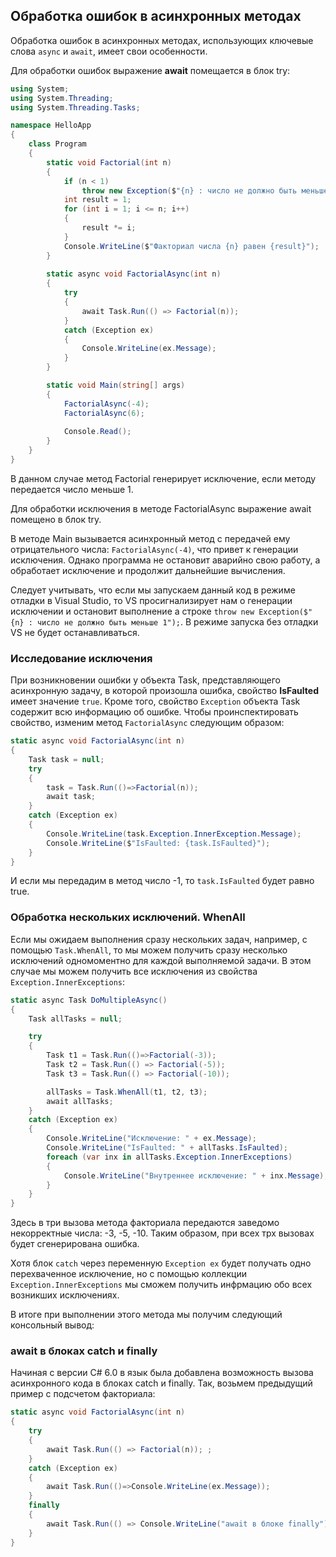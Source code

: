 ## Обработка ошибок в асинхронных методах

Обработка ошибок в асинхронных методах, использующих ключевые слова `async` и `await`, имеет свои особенности.

Для обработки ошибок выражение **await** помещается в блок try:

```cs
using System;
using System.Threading;
using System.Threading.Tasks;

namespace HelloApp
{
    class Program
    {
        static void Factorial(int n)
        {
            if (n < 1)
                throw new Exception($"{n} : число не должно быть меньше 1");
            int result = 1;
            for (int i = 1; i <= n; i++)
            {
                result *= i;
            }
            Console.WriteLine($"Факториал числа {n} равен {result}");
        }
		
        static async void FactorialAsync(int n)
        {
            try
            {
                await Task.Run(() => Factorial(n));
            }
            catch (Exception ex)
            {
                Console.WriteLine(ex.Message);
            }
        }

        static void Main(string[] args)
        {
            FactorialAsync(-4);
			FactorialAsync(6);
            
            Console.Read();
        }
    }
}
```

В данном случае метод Factorial генерирует исключение, если методу передается число меньше 1.

Для обработки исключения в методе FactorialAsync выражение await помещено в блок try.

В методе Main вызывается асинхронный метод с передачей ему отрицательного числа: `FactorialAsync(-4)`, 
что привет к генерации исключения. Однако программа не остановит аварийно свою работу, а обработает исключение и продолжит дальнейшие вычисления.

Следует учитывать, что если мы запускаем данный код в режиме отладки в Visual Studio, то VS просигнализирует нам о генерации исключении и остановит выполнение 
а строке `throw new Exception($"{n} : число не должно быть меньше 1");`. В режиме запуска без отладки VS не будет останавливаться.

### Исследование исключения

При возникновении ошибки у объекта Task, представляющего асинхронную задачу, в которой произошла ошибка, свойство 
**IsFaulted** имеет значение `true`. Кроме того, свойство `Exception` объекта Task 
содержит всю информацию об ошибке. Чтобы проинспектировать свойство, изменим метод `FactorialAsync` 
следующим образом:

```cs
static async void FactorialAsync(int n)
{
	Task task = null;
	try
	{
		task = Task.Run(()=>Factorial(n));
		await task;
	}
	catch (Exception ex)
	{
		Console.WriteLine(task.Exception.InnerException.Message);
		Console.WriteLine($"IsFaulted: {task.IsFaulted}");
	}
}
```

И если мы передадим в метод число -1, то `task.IsFaulted` будет равно true.

### Обработка нескольких исключений. WhenAll

Если мы ожидаем выполнения сразу нескольких задач, например, с помощью `Task.WhenAll`, то мы можем получить сразу несколько исключений одномоментно 
для каждой выполняемой задачи. В этом случае мы можем получить все исключения из свойства `Exception.InnerExceptions`:

```cs
static async Task DoMultipleAsync()
{
	Task allTasks = null;

    try
    {
		Task t1 = Task.Run(()=>Factorial(-3));
		Task t2 = Task.Run(() => Factorial(-5));
		Task t3 = Task.Run(() => Factorial(-10));

		allTasks = Task.WhenAll(t1, t2, t3);
        await allTasks;
    }
    catch (Exception ex)
    {
        Console.WriteLine("Исключение: " + ex.Message);
        Console.WriteLine("IsFaulted: " + allTasks.IsFaulted);
        foreach (var inx in allTasks.Exception.InnerExceptions)
        {
            Console.WriteLine("Внутреннее исключение: " + inx.Message);
        }
	}
}
```

Здесь в три вызова метода факториала передаются заведомо некорректные числа: -3, -5, -10. Таким образом, при всех трх вызовах будет сгенерирована ошибка.

Хотя блок `catch` через переменную `Exception ex` будет получать одно перехваченное исключение, но с помощью 
коллекции `Exception.InnerExceptions` мы сможем получить инфрмацию обо всех возникших исключениях.

В итоге при выполнении этого метода мы получим следующий консольный вывод:

### await в блоках catch и finally

Начиная с версии C# 6.0 в язык была добавлена возможность вызова асинхронного кода в блоках catch и finally. Так, возьмем предыдущий пример с подсчетом факториала:

```cs
static async void FactorialAsync(int n)
{
	try
	{
		await Task.Run(() => Factorial(n)); ;
	}
	catch (Exception ex)
	{
		await Task.Run(()=>Console.WriteLine(ex.Message));
	}
	finally
	{
		await Task.Run(() => Console.WriteLine("await в блоке finally"));
	}
}
```

